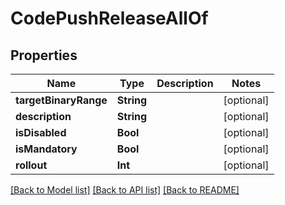 # CodePushReleaseAllOf

## Properties
Name | Type | Description | Notes
------------ | ------------- | ------------- | -------------
**targetBinaryRange** | **String** |  | [optional] 
**description** | **String** |  | [optional] 
**isDisabled** | **Bool** |  | [optional] 
**isMandatory** | **Bool** |  | [optional] 
**rollout** | **Int** |  | [optional] 

[[Back to Model list]](../README.md#documentation-for-models) [[Back to API list]](../README.md#documentation-for-api-endpoints) [[Back to README]](../README.md)


